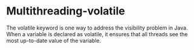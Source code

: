 # Multithreading-volatile
The volatile keyword is one way to address the visibility problem in Java. When a variable is declared as volatile, it ensures that all threads see the most up-to-date value of the variable. 
